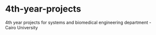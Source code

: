 # 4th-year-projects
4th year projects for systems and biomedical engineering department - Cairo University
